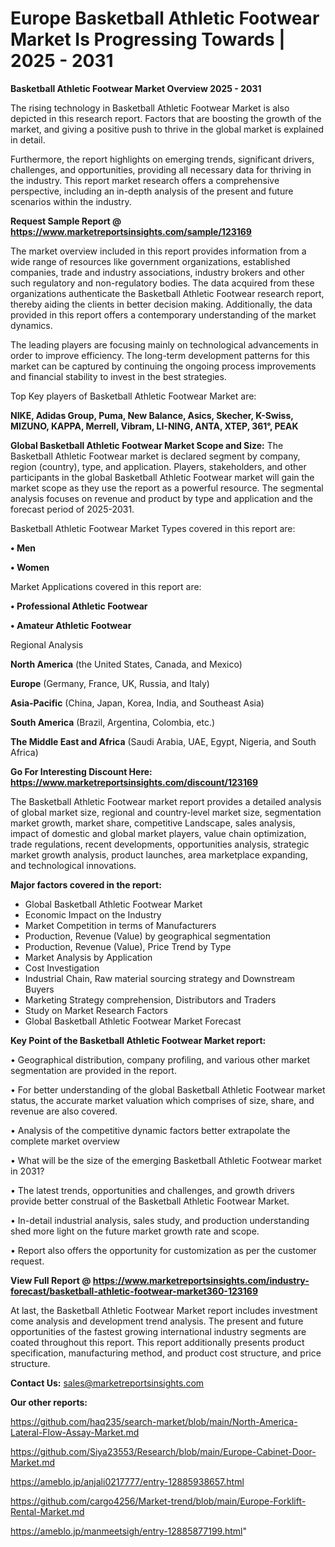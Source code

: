# Europe Basketball Athletic Footwear Market Is Progressing Towards | 2025 - 2031

<Strong> Basketball Athletic Footwear Market Overview 2025 - 2031</strong>

The rising technology in Basketball Athletic Footwear Market is also depicted in this research report. Factors that are boosting the growth of the market, and giving a positive push to thrive in the global market is explained in detail.

Furthermore, the report highlights on emerging trends, significant drivers, challenges, and opportunities, providing all necessary data for thriving in the industry. This report market research offers a comprehensive perspective, including an in-depth analysis of the present and future scenarios within the industry.

<strong>Request Sample Report @ <a href=https://www.marketreportsinsights.com/sample/123169>https://www.marketreportsinsights.com/sample/123169</a></strong>

The market overview included in this report provides information from a wide range of resources like government organizations, established companies, trade and industry associations, industry brokers and other such regulatory and non-regulatory bodies. The data acquired from these organizations authenticate the Basketball Athletic Footwear research report, thereby aiding the clients in better decision making. Additionally, the data provided in this report offers a contemporary understanding of the market dynamics.

The leading players are focusing mainly on technological advancements in order to improve efficiency. The long-term development patterns for this market can be captured by continuing the ongoing process improvements and financial stability to invest in the best strategies.

Top Key players of Basketball Athletic Footwear Market are:

<strong>NIKE, Adidas Group, Puma, New Balance, Asics, Skecher, K-Swiss, MIZUNO, KAPPA, Merrell, Vibram, LI-NING, ANTA, XTEP, 361°, PEAK</strong>

<strong><b>Global Basketball Athletic Footwear Market Scope and Size:</b></strong>
The Basketball Athletic Footwear market is declared segment by company, region (country), type, and application. Players, stakeholders, and other participants in the global Basketball Athletic Footwear market will gain the market scope as they use the report as a powerful resource. The segmental analysis focuses on revenue and product by type and application and the forecast period of 2025-2031.

Basketball Athletic Footwear Market Types covered in this report are:

<strong>• Men

• Women</strong>

Market Applications covered in this report are:

<strong>• Professional Athletic Footwear

• Amateur Athletic Footwear</strong> 

Regional Analysis

<strong>North America</strong> (the United States, Canada, and Mexico)

<strong>Europe</strong> (Germany, France, UK, Russia, and Italy)

<strong>Asia-Pacific</strong> (China, Japan, Korea, India, and Southeast Asia)

<strong>South America</strong> (Brazil, Argentina, Colombia, etc.)

<strong>The Middle East and Africa</strong> (Saudi Arabia, UAE, Egypt, Nigeria, and South Africa)

<strong>Go For Interesting Discount Here: <a href=https://www.marketreportsinsights.com/discount/123169>https://www.marketreportsinsights.com/discount/123169</a></strong>

The Basketball Athletic Footwear market report provides a detailed analysis of global market size, regional and country-level market size, segmentation market growth, market share, competitive Landscape, sales analysis, impact of domestic and global market players, value chain optimization, trade regulations, recent developments, opportunities analysis, strategic market growth analysis, product launches, area marketplace expanding, and technological innovations.

<strong><b>Major factors covered in the report:</b></strong>
<ul>
  <li>Global Basketball Athletic Footwear Market </li>
  <li>Economic Impact on the Industry</li>
  <li>Market Competition in terms of Manufacturers</li>
  <li>Production, Revenue (Value) by geographical segmentation</li>
  <li>Production, Revenue (Value), Price Trend by Type</li>
  <li>Market Analysis by Application</li>
  <li>Cost Investigation</li>
  <li>Industrial Chain, Raw material sourcing strategy and Downstream Buyers</li>
  <li>Marketing Strategy comprehension, Distributors and Traders</li>
  <li>Study on Market Research Factors</li>
  <li>Global Basketball Athletic Footwear Market Forecast</li>
</ul>

<strong><b>Key Point of the Basketball Athletic Footwear Market report:</b></strong>

• Geographical distribution, company profiling, and various other market segmentation are provided in the report.

• For better understanding of the global Basketball Athletic Footwear market status, the accurate market valuation which comprises of size, share, and revenue are also covered.

• Analysis of the competitive dynamic factors better extrapolate the complete market overview

• What will be the size of the emerging Basketball Athletic Footwear market in 2031?

• The latest trends, opportunities and challenges, and growth drivers provide better construal of the Basketball Athletic Footwear Market.

• In-detail industrial analysis, sales study, and production understanding shed more light on the future market growth rate and scope.

• Report also offers the opportunity for customization as per the customer request.

<strong><b>View Full Report @ <a href=https://www.marketreportsinsights.com/industry-forecast/basketball-athletic-footwear-market360-123169>https://www.marketreportsinsights.com/industry-forecast/basketball-athletic-footwear-market360-123169</a></b></strong>


At last, the Basketball Athletic Footwear Market report includes investment come analysis and development trend analysis. The present and future opportunities of the fastest growing international industry segments are coated throughout this report. This report additionally presents product specification, manufacturing method, and product cost structure, and price structure.

<strong>Contact Us:</strong>
sales@marketreportsinsights.com

<strong>Our other reports:</strong>

<a href=https://github.com/haq235/search-market/blob/main/North-America-Lateral-Flow-Assay-Market.md>https://github.com/haq235/search-market/blob/main/North-America-Lateral-Flow-Assay-Market.md</a>

<a href=https://github.com/Siya23553/Research/blob/main/Europe-Cabinet-Door-Market.md>https://github.com/Siya23553/Research/blob/main/Europe-Cabinet-Door-Market.md</a>

<a href=https://ameblo.jp/anjali0217777/entry-12885938657.html>https://ameblo.jp/anjali0217777/entry-12885938657.html</a>

<a href=https://github.com/cargo4256/Market-trend/blob/main/Europe-Forklift-Rental-Market.md>https://github.com/cargo4256/Market-trend/blob/main/Europe-Forklift-Rental-Market.md</a>

<a href=https://ameblo.jp/manmeetsigh/entry-12885877199.html>https://ameblo.jp/manmeetsigh/entry-12885877199.html</a>"
